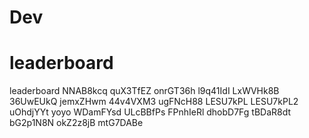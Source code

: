 # Dev
# leaderboard
leaderboard
NNAB8kcq
quX3TfEZ
onrGT36h
l9q41IdI
LxWVHk8B
36UwEUkQ
jemxZHwm
44v4VXM3
ugFNcH88
LESU7kPL
LESU7kPL2
uOhdjYYt
yoyo
WDamFYsd
ULcBBfPs
FPnhIeRl
dhobD7Fg
tBDaR8dt
bG2p1N8N
okZ2z8jB
mtG7DABe
